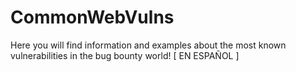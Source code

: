 # CommonWebVulns
Here you will find information and examples about the most known vulnerabilities in the bug bounty world! 
[ EN ESPAÑOL ]
